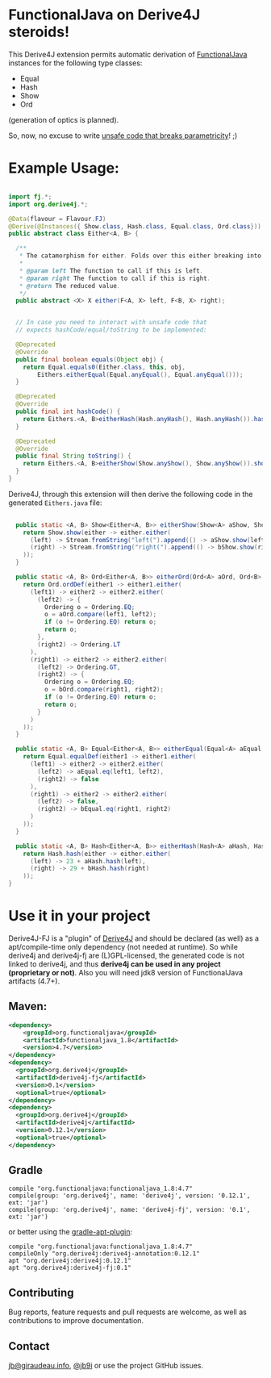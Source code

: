 # FunctionalJava on Derive4J steroids!

This Derive4J extension permits automatic derivation of [FunctionalJava](https://github.com/functionaljava/functionaljava) instances for the following type classes:

 - Equal
 - Hash
 - Show
 - Ord

(generation of optics is planned).

So, now, no excuse to write [unsafe code that breaks parametricity](https://github.com/derive4j/derive4j/issues/50)! ;)

# Example Usage:
```java

import fj.*;
import org.derive4j.*;

@Data(flavour = Flavour.FJ)
@Derive(@Instances({ Show.class, Hash.class, Equal.class, Ord.class}))
public abstract class Either<A, B> {

  /**
   * The catamorphism for either. Folds over this either breaking into left or right.
   *
   * @param left The function to call if this is left.
   * @param right The function to call if this is right.
   * @return The reduced value.
   */
  public abstract <X> X either(F<A, X> left, F<B, X> right);


  // In case you need to interact with unsafe code that
  // expects hashCode/equal/toString to be implemented:

  @Deprecated
  @Override
  public final boolean equals(Object obj) {
    return Equal.equals0(Either.class, this, obj,
        Eithers.eitherEqual(Equal.anyEqual(), Equal.anyEqual()));
  }

  @Deprecated
  @Override
  public final int hashCode() {
    return Eithers.<A, B>eitherHash(Hash.anyHash(), Hash.anyHash()).hash(this);
  }

  @Deprecated
  @Override
  public final String toString() {
    return Eithers.<A, B>eitherShow(Show.anyShow(), Show.anyShow()).showS(this);
  }
}
```
Derive4J, through this extension will then derive the following code in the generated `Eithers.java` file:
```java
  
  public static <A, B> Show<Either<A, B>> eitherShow(Show<A> aShow, Show<B> bShow) {
    return Show.show(either -> either.either(
      (left) -> Stream.fromString("left(").append(() -> aShow.show(left)).append(Stream.fromString(")")),
      (right) -> Stream.fromString("right(").append(() -> bShow.show(right)).append(Stream.fromString(")"))
    ));
  }

  public static <A, B> Ord<Either<A, B>> eitherOrd(Ord<A> aOrd, Ord<B> bOrd) {
    return Ord.ordDef(either1 -> either1.either(
      (left1) -> either2 -> either2.either(
        (left2) -> {
          Ordering o = Ordering.EQ;
          o = aOrd.compare(left1, left2);
          if (o != Ordering.EQ) return o;
          return o;
        },
        (right2) -> Ordering.LT
      ),
      (right1) -> either2 -> either2.either(
        (left2) -> Ordering.GT,
        (right2) -> {
          Ordering o = Ordering.EQ;
          o = bOrd.compare(right1, right2);
          if (o != Ordering.EQ) return o;
          return o;
        }
      )
    ));
  }

  public static <A, B> Equal<Either<A, B>> eitherEqual(Equal<A> aEqual, Equal<B> bEqual) {
    return Equal.equalDef(either1 -> either1.either(
      (left1) -> either2 -> either2.either(
        (left2) -> aEqual.eq(left1, left2),
        (right2) -> false
      ),
      (right1) -> either2 -> either2.either(
        (left2) -> false,
        (right2) -> bEqual.eq(right1, right2)
      )
    ));
  }

  public static <A, B> Hash<Either<A, B>> eitherHash(Hash<A> aHash, Hash<B> bHash) {
    return Hash.hash(either -> either.either(
      (left) -> 23 + aHash.hash(left),
      (right) -> 29 + bHash.hash(right)
    ));
}
```

# Use it in your project
Derive4J-FJ is a "plugin" of [Derive4J](https://github.com/derive4j/derive4j) and should be declared (as well) as a apt/compile-time only
dependency (not needed at runtime). So while derive4j and derive4j-fj are (L)GPL-licensed, the generated code is not linked to derive4j, and thus __derive4j can be used in any project (proprietary or not)__.
Also you will need jdk8 version of FunctionalJava artifacts (4.7+).

## Maven:
```xml
<dependency>
    <groupId>org.functionaljava</groupId>
    <artifactId>functionaljava_1.8</artifactId>
    <version>4.7</version>
</dependency>
<dependency>
  <groupId>org.derive4j</groupId>
  <artifactId>derive4j-fj</artifactId>
  <version>0.1</version>
  <optional>true</optional>
</dependency>
<dependency>
  <groupId>org.derive4j</groupId>
  <artifactId>derive4j</artifactId>
  <version>0.12.1</version>
  <optional>true</optional>
</dependency>
```
[search.maven]: http://search.maven.org/#search|ga|1|org.derive4j.derive4j-fj

## Gradle
```
compile "org.functionaljava:functionaljava_1.8:4.7"
compile(group: 'org.derive4j', name: 'derive4j', version: '0.12.1', ext: 'jar')
compile(group: 'org.derive4j', name: 'derive4j-fj', version: '0.1', ext: 'jar')
```
or better using the [gradle-apt-plugin](https://github.com/tbroyer/gradle-apt-plugin):
```
compile "org.functionaljava:functionaljava_1.8:4.7"
compileOnly "org.derive4j:derive4j-annotation:0.12.1"
apt "org.derive4j:derive4j:0.12.1"
apt "org.derive4j:derive4j-fj:0.1"
```

## Contributing

Bug reports, feature requests and pull requests are welcome, as well as contributions to improve documentation.

## Contact
jb@giraudeau.info, [@jb9i](https://twitter.com/jb9i) or use the project GitHub issues.